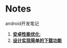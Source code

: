 # Notes
android开发笔记

1. **[安卓性能优化](https://github.com/xuanu/Notes/blob/master/Notes/optimize/%E5%AE%89%E5%8D%93%E4%B8%AD%E7%9A%84%E6%80%A7%E8%83%BD%E4%BC%98%E5%8C%96.md)**;  
2. **[设计实现简单的下载功能]()**
